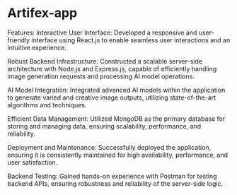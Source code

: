 # Artifex-app
Features:
Interactive User Interface: Developed a responsive and user-friendly interface using React.js to enable seamless user interactions and an intuitive experience.

Robust Backend Infrastructure: Constructed a scalable server-side architecture with Node.js and Express.js, capable of efficiently handling image generation requests and processing AI model operations.

AI Model Integration: Integrated advanced AI models within the application to generate varied and creative image outputs, utilizing state-of-the-art algorithms and techniques.

Efficient Data Management: Utilized MongoDB as the primary database for storing and managing data, ensuring scalability, performance, and reliability.

Deployment and Maintenance: Successfully deployed the application, ensuring it is consistently maintained for high availability, performance, and user satisfaction.

Backend Testing: Gained hands-on experience with Postman for testing backend APIs, ensuring robustness and reliability of the server-side logic.

